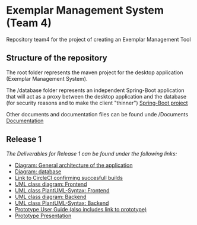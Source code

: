 # Exemplar Management System (Team 4)

Repository team4 for the project of creating an Exemplar Management Tool

## Structure of the repository 

The root folder represents the maven project for the desktop application (Exemplar Management System).

The /database folder represents an independent Spring-Boot application that will act as a proxy between the desktop application and the database (for security reasons and to make the client "thinner")
[Spring-Boot project](https://github.com/jku-win-se/teaching-2021.prse-exemplar-team4/tree/main/database)

Other documents and documentation files can be found unde /Documents
[Documentation](https://github.com/jku-win-se/teaching-2021.prse-exemplar-team4/tree/main/Documents)

## **Release 1**

*The Deliverables for Release 1 can be found under the following links:*

* [Diagram: General architecture of the application](https://github.com/jku-win-se/teaching-2021.prse-exemplar-team4/blob/main/Documents/Release%201/General%20Architecture%200.pdf)
* [Diagram: database](https://github.com/jku-win-se/teaching-2021.prse-exemplar-team4/blob/main/Documents/Release%201/Database_Diagram.png)
* [Link to CircleCI confirming succesfull builds](https://app.circleci.com/pipelines/github/jku-win-se) 
* [UML class diagram: Frontend](https://github.com/jku-win-se/teaching-2021.prse-exemplar-team4/blob/main/Documents/Release%201/UML_Desktop_Application.png)
* [UML class PlantUML-Syntax: Frontend](https://github.com/jku-win-se/teaching-2021.prse-exemplar-team4/blob/main/Documents/Release%201/clientapplication.puml)
* [UML class diagram: Backend](https://github.com/jku-win-se/teaching-2021.prse-exemplar-team4/blob/main/Documents/Release%201/UML_Backend.png)
* [UML class PlantUML-Syntax: Backend](https://github.com/jku-win-se/teaching-2021.prse-exemplar-team4/blob/main/Documents/Release%201/backend.puml)
* [Prototype User Guide (also includes link to prototype)](https://github.com/jku-win-se/teaching-2021.prse-exemplar-team4/blob/main/Documents/Release%201/GR04_PrototypeUserGuide.pdf)
* [Prototype Presentation](https://pr.to/XKZ9SR/)

